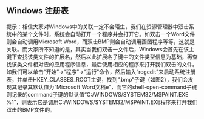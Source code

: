 ## Windows 注册表

  提示：相信大家对Windows中的关联一定不会陌生，我们在资源管理器中双击系统中的某个文件时，系统会自动打开一个程序并会打开它。如双击一个Word文件则会自动调用Microsoft Word，而双击BMP则会自动调用画图程序等等，这就是关联。而大家所不知道的是，其实当我们双击一文件后，Windows会首先在该主键下查找该类文件的扩展名，然后以此扩展名子键中的文件类型信息为基础，再查找该类文件相对应的应用程序信息，最后使用相应的程序来打开我们双击的文件。如我们可以单击“开始”→“程序”→“运行”命令，然后输入“regedit”来启动系统注册表，并单击HKEY_CLASSES_ROOT主键，找到“.bmp”子键（如图2），我们会发现其记录其默认值为“Microsoft Word文档e”，而它的shell-open-command子键则记录的command子键的默认值“C:/WINDOWS/SYSTEM32/MSPAINT.EXE %1”，则表示它是调用C:/WINDOWS/SYSTEM32/MSPAINT.EXE程序来打开我们双击的BMP文件的。
